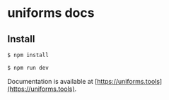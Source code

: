 # uniforms docs

## Install

```sh
$ npm install
```

```sh
$ npm run dev
```

Documentation is available at [https://uniforms.tools](https://uniforms.tools).
